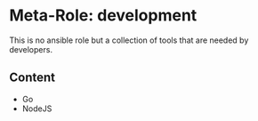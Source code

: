 # Meta-Role: development

This is no ansible role but a collection of tools that are needed by developers.

## Content

- Go
- NodeJS
